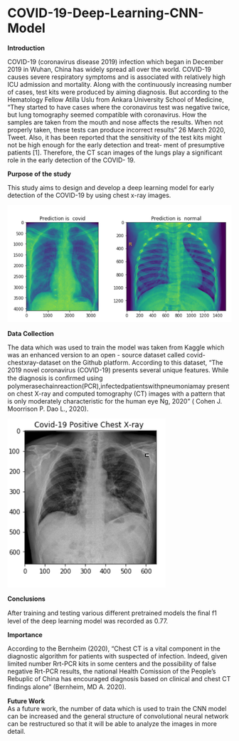 # COVID-19-Deep-Learning-CNN-Model
**Introduction**

COVID-19 (coronavirus disease 2019) infection which began in December 2019 in Wuhan, China has widely spread all over the world. 
COVID-19 causes severe respiratory symptoms and is associated with relatively high ICU admission and mortality. 
Along with the continuously increasing number of cases, test kits were produced by aiming diagnosis. But according to the Hematology Fellow Atilla Uslu from Ankara University 
School of Medicine, “They started to have cases where the coronavirus test was negative twice, but lung tomography seemed compatible with coronavirus. 
How the samples are taken from the mouth and nose affects the results. When not properly taken, these tests can produce incorrect results” 26 March 2020, Tweet.
Also, it has been reported that the sensitivity of the test kits might not be high enough for the early detection and treat- ment of presumptive patients [1]. 
Therefore, the CT scan images of the lungs play a significant role in the early detection of the COVID- 19.

**Purpose of the study**<br>

This study aims to design and develop a deep learning model for early detection of the COVID-19 by using chest x-ray images.

![alt text](xray.png)

**Data Collection**<br>

The data which was used to train the model was taken from Kaggle which was an enhanced version to an open - source dataset called covid-chestxray-dataset on the Github platform. According to this dataset, “The 2019 novel coronavirus (COVID-19) presents several unique features.
While the diagnosis is conﬁrmed using polymerasechainreaction(PCR),infectedpatientswithpneumoniamay present on chest X-ray and computed 
tomography (CT) images with a pattern that is only moderately characteristic for the human eye Ng, 2020” ( Cohen J. Moorrison P. Dao L., 2020). 

![alt text](covid19.png)

**Conclusions**<br>

After training and testing various different pretrained models the ﬁnal f1 level of the deep learning model was recorded as 0.77.

**Importance**<br>

According to the Bernheim (2020), “Chest CT is a vital component in the diagnostic algorithm for patients with suspected of infection. 
Indeed, given limited number Rrt-PCR kits in some centers and the possibility of false negative Rrt-PCR results,
the national Health Comission of the People’s Rebuplic of China has encouraged diagnosis based on clinical and chest CT ﬁndings alone” (Bernheim, MD A. 2020).

**Future Work**<br>
As a future work, the number of data which is used to train the CNN model can be increased and the general structure of convolutional neural 
network can be restructured so that it will be able to analyze the images in more detail.
